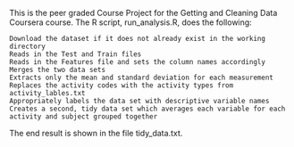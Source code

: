 This is the peer graded Course Project for the Getting and Cleaning Data Coursera course. The R script, run_analysis.R, does the following:

    Download the dataset if it does not already exist in the working directory
    Reads in the Test and Train files
    Reads in the Features file and sets the column names accordingly
	Merges the two data sets
	Extracts only the mean and standard deviation for each measurement
	Replaces the activity codes with the activity types from activity_lables.txt
	Appropriately labels the data set with descriptive variable names
	Creates a second, tidy data set which averages each variable for each activity and subject grouped together
	
The end result is shown in the file tidy_data.txt.